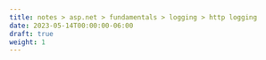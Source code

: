 ```yaml
---
title: notes > asp.net > fundamentals > logging > http logging
date: 2023-05-14T00:00:00-06:00
draft: true
weight: 1
---
```



